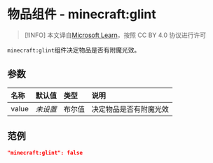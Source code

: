 # 物品组件 - minecraft:glint
> [!INFO]
> 本文译自[Microsoft Learn](https://learn.microsoft.com/en-us/minecraft/creator/)，按照 CC BY 4.0 协议进行许可

    
`minecraft:glint`组件决定物品是否有附魔光效。

## 参数

| 名称 | 默认值 | 类型 | 说明  |
|:----------|:----------|:----------|:----------|
| value| *未设置* | 布尔值 | 决定物品是否有附魔光效 |

## 范例
```json
"minecraft:glint": false
```
